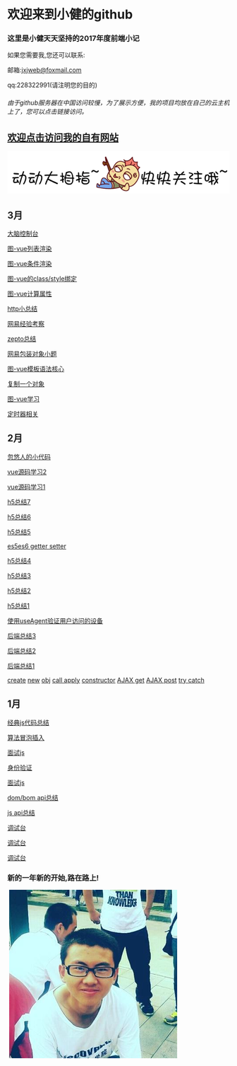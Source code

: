 # 欢迎来到小健的github

### 这里是小健天天坚持的2017年度前端小记

如果您需要我,您还可以联系:

邮箱:jxjweb@foxmail.com

qq:228322991(请注明您的目的)
 
###### 由于github服务器在中国访问较慢，为了展示方便，我的项目均放在自己的云主机上了，您可以点击链接访问。
 

##  [欢迎点击访问我的自有网站](http://webjxj.sc2yun.com/)

 [![link](mouseover.gif)](http://webjxj.sc2yun.com/)
 
## 3月

 [大脑控制台](03/zj0313.md)

 [图-vue列表渲染](03/zj0312.md)

 [图-vue条件渲染](03/zj0311.md)

 [图-vue的class/style绑定](03/zj0310.md)

 [图-vue计算属性](03/zj0309.md)

 [http小总结](03/zj0308.md)

 [网易经验考察](03/zj0307.md)

 [zepto总结](03/zj0306.md)

 [网易包装对象小题](03/zj0305.md)

 [图-vue模板语法核心](03/zj0304.md)

 [复制一个对象](03/zj0303.md)
 
 [图-vue学习](03/zj0302.md)
 
 [定时器相关](03/zj0301.md) 
 
## 2月

 [忽悠人的小代码](02/zk0228.md)
 
 [vue源码学习2](02/vue02)
 
 [vue源码学习1](02/vue01)

 [h5总结7](02/zk0211.md)

 [h5总结6](02/zk0210.md)

 [h5总结5](02/zk0209.md)

 [es5es6 getter setter](02/zk02252.md)
 
 [h5总结4](02/zk0208.md)
 
 [h5总结3](02/zk0207.md)
 
 [h5总结2](02/zk0206.md)
 
 [h5总结1](02/zk0205.md)

 [使用useAgent验证用户访问的设备](02/zk0225.md)
 
 [后端总结3](02/zk0203.md)
 
 [后端总结2](02/zk0202.md)
 
 [后端总结1](02/zk0201.md)

 [create](02/zk0219.md)
 [new](02/zk0218.md)
 [obj](02/zk0217.md)
 [call apply](02/zk0224.md)
 [constructor](02/zk0223.md)
 [AJAX get](02/zk0222.md)
 [AJAX post](02/zk0221.md)
 [try catch](02/zk0220.md)
 
## 1月

 [经典js代码总结](01/zl0101.md)

 [算法冒泡插入](01/zl0102.md)

 [面试js](01/zl0103.md)

 [身份验证](01/zl0104.md)

 [面试js](01/zl0105.md)

 [dom/bom api总结](01/zl0110.md)

 [js api总结](01/zl0111.md)

 [调试台](01/zl0115.md)

 [调试台](01/zl0116.md)

 [调试台](01/zl0117.md)

### 新的一年新的开始,路在路上!

 ![大一长跑照片,老累了.大一啊,美好的大一](me.jpg)
